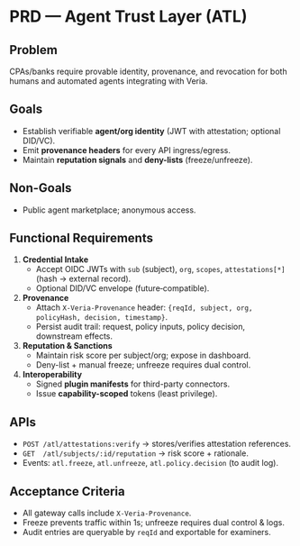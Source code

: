 # PRD — Agent Trust Layer (ATL)

## Problem
CPAs/banks require provable identity, provenance, and revocation for both humans and automated agents integrating with Veria.

## Goals
- Establish verifiable **agent/org identity** (JWT with attestation; optional DID/VC).
- Emit **provenance headers** for every API ingress/egress.
- Maintain **reputation signals** and **deny-lists** (freeze/unfreeze).

## Non-Goals
- Public agent marketplace; anonymous access.

## Functional Requirements
1. **Credential Intake**
   - Accept OIDC JWTs with `sub` (subject), `org`, `scopes`, `attestations[*]` (hash → external record).
   - Optional DID/VC envelope (future‑compatible).
2. **Provenance**
   - Attach `X-Veria-Provenance` header: `{reqId, subject, org, policyHash, decision, timestamp}`.
   - Persist audit trail: request, policy inputs, policy decision, downstream effects.
3. **Reputation & Sanctions**
   - Maintain risk score per subject/org; expose in dashboard.
   - Deny-list + manual freeze; unfreeze requires dual control.
4. **Interoperability**
   - Signed **plugin manifests** for third-party connectors.
   - Issue **capability-scoped** tokens (least privilege).

## APIs
- `POST /atl/attestations:verify` → stores/verifies attestation references.
- `GET  /atl/subjects/:id/reputation` → risk score + rationale.
- Events: `atl.freeze`, `atl.unfreeze`, `atl.policy.decision` (to audit log).

## Acceptance Criteria
- All gateway calls include `X-Veria-Provenance`.
- Freeze prevents traffic within 1s; unfreeze requires dual control & logs.
- Audit entries are queryable by `reqId` and exportable for examiners.
